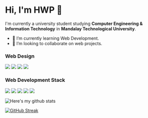 # Hi, I'm HWP 🌻

I'm currently a university student studying **Computer Engineering & Information Technology** in **Mandalay Technological University**.

-   🌱 I’m currently learning Web Development.
-   🤝 I’m looking to collaborate on web projects.

### Web Design

[<img src="https://img.shields.io/badge/HTML5-E34F26?style=for-the-badge&logo=html5&logoColor=white" />]()
[<img src="https://img.shields.io/badge/CSS3-1572B6?style=for-the-badge&logo=css3&logoColor=white" />]()
[<img src="https://img.shields.io/badge/Sass-CC6699?style=for-the-badge&logo=sass&logoColor=white" />]()
[<img src="https://img.shields.io/badge/JavaScript-F7DF1E?style=for-the-badge&logo=javascript&logoColor=black" />]()

### Web Development Stack

[<img src="https://img.shields.io/badge/React-20232A?style=for-the-badge&logo=react&logoColor=61DAFB" />]()
[<img src="https://img.shields.io/badge/Node.js-43853D?style=for-the-badge&logo=node.js&logoColor=white" />]()
[<img src="https://img.shields.io/badge/MongoDB-4EA94B?style=for-the-badge&logo=mongodb&logoColor=white" />]()
[<img src="https://img.shields.io/badge/Express.js-404D59?style=for-the-badge" />]()
[<img src="https://img.shields.io/badge/next.js-000000?style=for-the-badge&logo=next.js&logoColor=white" />]()

![Here's my github stats](https://github-readme-stats.vercel.app/api?username=htutwaiphyoe)

[![GitHub Streak](https://github-readme-streak-stats.herokuapp.com/?user=htutwaiphyoe)](https://git.io/streak-stats)

